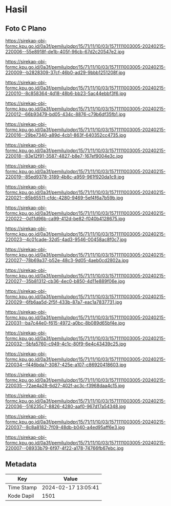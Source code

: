 # Hasil

## Foto C Plano

https://sirekap-obj-formc.kpu.go.id/0a3f/pemilu/pdpr/15/71/11/10/03/1571111003005-20240215-220006--55e8918f-de1b-405f-96cb-67d2c20547e2.jpg

https://sirekap-obj-formc.kpu.go.id/0a3f/pemilu/pdpr/15/71/11/10/03/1571111003005-20240215-220009--b2828309-37cf-46b0-ad29-9bbb1251208f.jpg

https://sirekap-obj-formc.kpu.go.id/0a3f/pemilu/pdpr/15/71/11/10/03/1571111003005-20240215-220010--8c858364-4d18-48b6-bb23-5ac44ebbf3f6.jpg

https://sirekap-obj-formc.kpu.go.id/0a3f/pemilu/pdpr/15/71/11/10/03/1571111003005-20240215-220012--66b93479-bd05-434c-8876-c79b6df35fb1.jpg

https://sirekap-obj-formc.kpu.go.id/0a3f/pemilu/pdpr/15/71/11/10/03/1571111003005-20240215-220016--29be7340-a89d-4cb1-863f-640352cc4735.jpg

https://sirekap-obj-formc.kpu.go.id/0a3f/pemilu/pdpr/15/71/11/10/03/1571111003005-20240215-220018--83e12f91-3587-4827-b8e7-167ef9004e3c.jpg

https://sirekap-obj-formc.kpu.go.id/0a3f/pemilu/pdpr/15/71/11/10/03/1571111003005-20240215-220019--85ed9378-3189-4b8c-a959-961f920da1c9.jpg

https://sirekap-obj-formc.kpu.go.id/0a3f/pemilu/pdpr/15/71/11/10/03/1571111003005-20240215-220021--85b65511-cfdc-4280-9469-5ef4f6a7b59b.jpg

https://sirekap-obj-formc.kpu.go.id/0a3f/pemilu/pdpr/15/71/11/10/03/1571111003005-20240215-220022--0d11d96b-ca99-412d-be82-f040b4128675.jpg

https://sirekap-obj-formc.kpu.go.id/0a3f/pemilu/pdpr/15/71/11/10/03/1571111003005-20240215-220023--4c01cade-32d5-4ad3-9546-00458ac8f0c7.jpg

https://sirekap-obj-formc.kpu.go.id/0a3f/pemilu/pdpr/15/71/11/10/03/1571111003005-20240215-220027--78b69a37-b52e-48c3-9d05-4aeb0cd2802a.jpg

https://sirekap-obj-formc.kpu.go.id/0a3f/pemilu/pdpr/15/71/11/10/03/1571111003005-20240215-220027--35b81312-cb36-4ec0-b850-4d11e889f06e.jpg

https://sirekap-obj-formc.kpu.go.id/0a3f/pemilu/pdpr/15/71/11/10/03/1571111003005-20240215-220029--6fb6aa5d-2f5f-433b-87a7-eac1a7837731.jpg

https://sirekap-obj-formc.kpu.go.id/0a3f/pemilu/pdpr/15/71/11/10/03/1571111003005-20240215-220031--ba7c44e0-f615-4972-a0bc-8b089d65bf4e.jpg

https://sirekap-obj-formc.kpu.go.id/0a3f/pemilu/pdpr/15/71/11/10/03/1571111003005-20240215-220032--5bfa5760-c949-4c1c-80f9-6e4c43439c25.jpg

https://sirekap-obj-formc.kpu.go.id/0a3f/pemilu/pdpr/15/71/11/10/03/1571111003005-20240215-220034--f446bda7-3087-425e-a107-c86920418603.jpg

https://sirekap-obj-formc.kpu.go.id/0a3f/pemilu/pdpr/15/71/11/10/03/1571111003005-20240215-220035--72ae4a28-6d27-402f-ac3c-f3968daa4c15.jpg

https://sirekap-obj-formc.kpu.go.id/0a3f/pemilu/pdpr/15/71/11/10/03/1571111003005-20240215-220036--516235c7-8826-4280-aaf0-967d17a54348.jpg

https://sirekap-obj-formc.kpu.go.id/0a3f/pemilu/pdpr/15/71/11/10/03/1571111003005-20240215-220037--8c8a8182-7f09-48db-b040-a4ed95aff6e3.jpg

https://sirekap-obj-formc.kpu.go.id/0a3f/pemilu/pdpr/15/71/11/10/03/1571111003005-20240215-220007--08933b79-6f97-4f22-a178-74766fb67ebc.jpg


## Metadata

| Key        | Value               |
| ---------- | ------------------- |
| Time Stamp | 2024-02-17 13:05:41 |
| Kode Dapil | 1501                |



